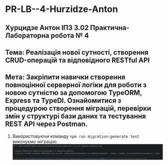 # PR-LB--4-Hurzidze-Anton
## Хурцидзе Антон IПЗ 3.02 Практична-Лабораторна робота № 4

## Тема: Реалізація нової сутності, створення CRUD-операцій та відповідного RESTful API
## Мета: Закріпити навички створення повноцінної серверної логіки для роботи з новою сутністю за допомогою TypeORM, Express та TypeDI. Ознайомитися з процедурою створення міграцій, перевірки змін у структурі бази даних та тестування REST API через Postman.

1) Використовуючи команду ```npm run migration:generate test``` виконуємо міграцію:
![1](https://github.com/GAMECHl/PR-LB--4-Hurzidze-Anton/blob/main/1.png)

